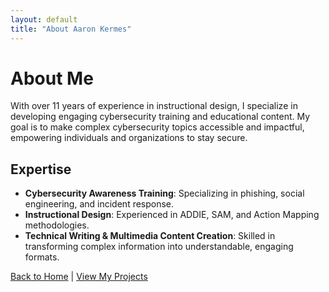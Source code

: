 ```yaml
---
layout: default
title: "About Aaron Kermes"
---
```


# About Me

With over 11 years of experience in instructional design, I specialize in developing engaging cybersecurity training and educational content. My goal is to make complex cybersecurity topics accessible and impactful, empowering individuals and organizations to stay secure.

## Expertise
- **Cybersecurity Awareness Training**: Specializing in phishing, social engineering, and incident response.
- **Instructional Design**: Experienced in ADDIE, SAM, and Action Mapping methodologies.
- **Technical Writing & Multimedia Content Creation**: Skilled in transforming complex information into understandable, engaging formats.

[Back to Home](index.md) | [View My Projects](projects.md)
